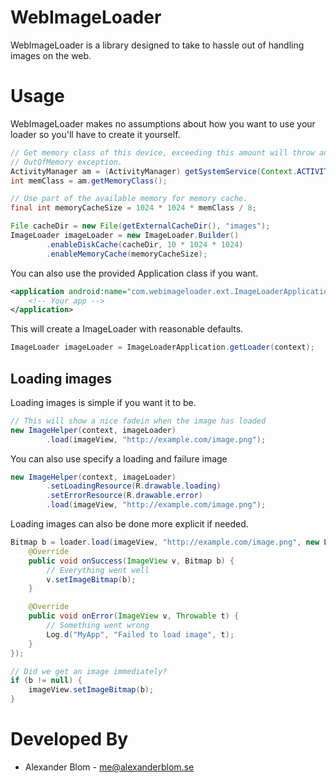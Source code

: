WebImageLoader
==============

WebImageLoader is a library designed to take to hassle out of handling images on the web.

Usage
=====

WebImageLoader makes no assumptions about how you want to use your loader so you'll have to
create it yourself.

```java
// Get memory class of this device, exceeding this amount will throw an
// OutOfMemory exception.
ActivityManager am = (ActivityManager) getSystemService(Context.ACTIVITY_SERVICE);
int memClass = am.getMemoryClass();

// Use part of the available memory for memory cache.
final int memoryCacheSize = 1024 * 1024 * memClass / 8;

File cacheDir = new File(getExternalCacheDir(), "images");
ImageLoader imageLoader = new ImageLoader.Builder()
        .enableDiskCache(cacheDir, 10 * 1024 * 1024)
        .enableMemoryCache(memoryCacheSize);
```

You can also use the provided Application class if you want.

```xml
<application android:name="com.webimageloader.ext.ImageLoaderApplication">
    <!-- Your app -->
</application>
```

This will create a ImageLoader with reasonable defaults.

```java
ImageLoader imageLoader = ImageLoaderApplication.getLoader(context);
```

Loading images
--------------

Loading images is simple if you want it to be.

```java
// This will show a nice fadein when the image has loaded
new ImageHelper(context, imageLoader)
        .load(imageView, "http://example.com/image.png");
```

You can also use specify a loading and failure image

```java
new ImageHelper(context, imageLoader)
        .setLoadingResource(R.drawable.loading)
        .setErrorResource(R.drawable.error)
        .load(imageView, "http://example.com/image.png");
```

Loading images can also be done more explicit if needed.

```java
Bitmap b = loader.load(imageView, "http://example.com/image.png", new Listener<ImageView>() {
    @Override
    public void onSuccess(ImageView v, Bitmap b) {
        // Everything went well
        v.setImageBitmap(b);
    }

    @Override
    public void onError(ImageView v, Throwable t) {
        // Something went wrong
        Log.d("MyApp", "Failed to load image", t);
    }
});

// Did we get an image immediately?
if (b != null) {
    imageView.setImageBitmap(b);
}
```

Developed By
============

* Alexander Blom - <me@alexanderblom.se>